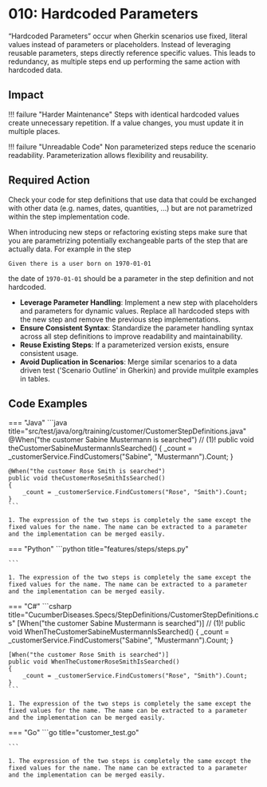 # 010: Hardcoded Parameters

“Hardcoded Parameters” occur when Gherkin scenarios use fixed, literal values instead of parameters or placeholders.
Instead of leveraging reusable parameters, steps directly reference specific values.
This leads to redundancy, as multiple steps end up performing the same action with hardcoded data.

## Impact

!!! failure "Harder Maintenance"
    Steps with identical hardcoded values create unnecessary repetition. If a value changes, you must update it in multiple places.

!!! failure "Unreadable Code"
    Non parameterized steps reduce the scenario readability. Parameterization allows flexibility and reusability.

## Required Action
Check your code for step definitions that use data that could be exchanged with other data (e.g. names, dates, quantities, ...) but are not parametrized within the step implementation code. 

When introducing new steps or refactoring existing steps make sure that you are parametrizing potentially exchangeable parts of the step that are actually data. For example in the step 

```gherkin 
Given there is a user born on 1970-01-01
```

the date of `1970-01-01` should be a parameter in the step definition and not hardcoded.

* **Leverage Parameter Handling**: Implement a new step with placeholders and parameters for dynamic values. Replace all hardcoded steps with the new step and remove the previous step implementations.
* **Ensure Consistent Syntax**: Standardize the parameter handling syntax across all step definitions to improve readability and maintainability.
* **Reuse Existing Steps**: If a parameterized version exists, ensure consistent usage.
* **Avoid Duplication in Scenarios**: Merge similar scenarios to a data driven test ('Scenario Outline' in Gherkin) and provide mulitple examples in tables.

## Code Examples
=== "Java"
    ```java title="src/test/java/org/training/customer/CustomerStepDefinitions.java"
    @When("the customer Sabine Mustermann is searched") // (1)!
    public void theCustomerSabineMustermannIsSearched()
    {
        _count = _customerService.FindCustomers("Sabine", "Mustermann").Count;
    }

    @When("the customer Rose Smith is searched")
    public void theCustomerRoseSmithIsSearched()
    {
        _count = _customerService.FindCustomers("Rose", "Smith").Count;
    }
    ```

    1. The expression of the two steps is completely the same except the fixed values for the name. The name can be extracted to a parameter and the implementation can be merged easily.
=== "Python"
    ```python title="features/steps/steps.py"
   
    ```

    1. The expression of the two steps is completely the same except the fixed values for the name. The name can be extracted to a parameter and the implementation can be merged easily.

=== "C#"
    ```csharp title="CucumberDiseases.Specs/StepDefinitions/CustomerStepDefinitions.cs"
    [When("the customer Sabine Mustermann is searched")] // (1)!
    public void WhenTheCustomerSabineMustermannIsSearched()
    {
        _count = _customerService.FindCustomers("Sabine", "Mustermann").Count;
    }

    [When("the customer Rose Smith is searched")]
    public void WhenTheCustomerRoseSmithIsSearched()
    {
        _count = _customerService.FindCustomers("Rose", "Smith").Count;
    }
    ```
    
    1. The expression of the two steps is completely the same except the fixed values for the name. The name can be extracted to a parameter and the implementation can be merged easily.

=== "Go"
    ```go title="customer_test.go"

    ```

    1. The expression of the two steps is completely the same except the fixed values for the name. The name can be extracted to a parameter and the implementation can be merged easily.
